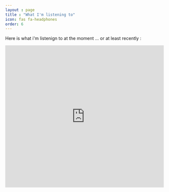 ```yaml
---
layout : page
title : "What I'm listening to"
icon: fas fa-headphones
order: 6
---
```

Here is what i'm listenign to at the moment ... or at least recently : 

<iframe style="border: 0; width: 100%; height: 450px;" allowfullscreen frameborder="0" src="https://raindrop.io/mornvood-raindrop/podcasts-21009498/embed/theme=dark"></iframe>